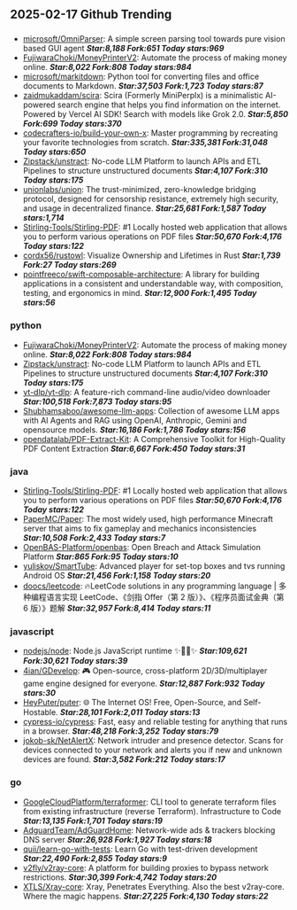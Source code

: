 ## 2025-02-17 Github Trending

### 
* [microsoft/OmniParser](https://github.com/microsoft/OmniParser): A simple screen parsing tool towards pure vision based GUI agent ***Star:8,188 Fork:651 Today stars:969***
* [FujiwaraChoki/MoneyPrinterV2](https://github.com/FujiwaraChoki/MoneyPrinterV2): Automate the process of making money online. ***Star:8,022 Fork:808 Today stars:984***
* [microsoft/markitdown](https://github.com/microsoft/markitdown): Python tool for converting files and office documents to Markdown. ***Star:37,503 Fork:1,723 Today stars:87***
* [zaidmukaddam/scira](https://github.com/zaidmukaddam/scira): Scira (Formerly MiniPerplx) is a minimalistic AI-powered search engine that helps you find information on the internet. Powered by Vercel AI SDK! Search with models like Grok 2.0. ***Star:5,850 Fork:699 Today stars:370***
* [codecrafters-io/build-your-own-x](https://github.com/codecrafters-io/build-your-own-x): Master programming by recreating your favorite technologies from scratch. ***Star:335,381 Fork:31,048 Today stars:650***
* [Zipstack/unstract](https://github.com/Zipstack/unstract): No-code LLM Platform to launch APIs and ETL Pipelines to structure unstructured documents ***Star:4,107 Fork:310 Today stars:175***
* [unionlabs/union](https://github.com/unionlabs/union): The trust-minimized, zero-knowledge bridging protocol, designed for censorship resistance, extremely high security, and usage in decentralized finance. ***Star:25,681 Fork:1,587 Today stars:1,714***
* [Stirling-Tools/Stirling-PDF](https://github.com/Stirling-Tools/Stirling-PDF): #1 Locally hosted web application that allows you to perform various operations on PDF files ***Star:50,670 Fork:4,176 Today stars:122***
* [cordx56/rustowl](https://github.com/cordx56/rustowl): Visualize Ownership and Lifetimes in Rust ***Star:1,739 Fork:27 Today stars:269***
* [pointfreeco/swift-composable-architecture](https://github.com/pointfreeco/swift-composable-architecture): A library for building applications in a consistent and understandable way, with composition, testing, and ergonomics in mind. ***Star:12,900 Fork:1,495 Today stars:56***

### python
* [FujiwaraChoki/MoneyPrinterV2](https://github.com/FujiwaraChoki/MoneyPrinterV2): Automate the process of making money online. ***Star:8,022 Fork:808 Today stars:984***
* [Zipstack/unstract](https://github.com/Zipstack/unstract): No-code LLM Platform to launch APIs and ETL Pipelines to structure unstructured documents ***Star:4,107 Fork:310 Today stars:175***
* [yt-dlp/yt-dlp](https://github.com/yt-dlp/yt-dlp): A feature-rich command-line audio/video downloader ***Star:100,518 Fork:7,873 Today stars:95***
* [Shubhamsaboo/awesome-llm-apps](https://github.com/Shubhamsaboo/awesome-llm-apps): Collection of awesome LLM apps with AI Agents and RAG using OpenAI, Anthropic, Gemini and opensource models. ***Star:16,186 Fork:1,786 Today stars:156***
* [opendatalab/PDF-Extract-Kit](https://github.com/opendatalab/PDF-Extract-Kit): A Comprehensive Toolkit for High-Quality PDF Content Extraction ***Star:6,667 Fork:450 Today stars:31***

### java
* [Stirling-Tools/Stirling-PDF](https://github.com/Stirling-Tools/Stirling-PDF): #1 Locally hosted web application that allows you to perform various operations on PDF files ***Star:50,670 Fork:4,176 Today stars:122***
* [PaperMC/Paper](https://github.com/PaperMC/Paper): The most widely used, high performance Minecraft server that aims to fix gameplay and mechanics inconsistencies ***Star:10,508 Fork:2,433 Today stars:7***
* [OpenBAS-Platform/openbas](https://github.com/OpenBAS-Platform/openbas): Open Breach and Attack Simulation Platform ***Star:865 Fork:95 Today stars:10***
* [yuliskov/SmartTube](https://github.com/yuliskov/SmartTube): Advanced player for set-top boxes and tvs running Android OS ***Star:21,456 Fork:1,158 Today stars:20***
* [doocs/leetcode](https://github.com/doocs/leetcode): 🔥LeetCode solutions in any programming language | 多种编程语言实现 LeetCode、《剑指 Offer（第 2 版）》、《程序员面试金典（第 6 版）》题解 ***Star:32,957 Fork:8,414 Today stars:11***

### javascript
* [nodejs/node](https://github.com/nodejs/node): Node.js JavaScript runtime ✨🐢🚀✨ ***Star:109,621 Fork:30,621 Today stars:39***
* [4ian/GDevelop](https://github.com/4ian/GDevelop): 🎮 Open-source, cross-platform 2D/3D/multiplayer game engine designed for everyone. ***Star:12,887 Fork:932 Today stars:30***
* [HeyPuter/puter](https://github.com/HeyPuter/puter): 🌐 The Internet OS! Free, Open-Source, and Self-Hostable. ***Star:28,101 Fork:2,011 Today stars:13***
* [cypress-io/cypress](https://github.com/cypress-io/cypress): Fast, easy and reliable testing for anything that runs in a browser. ***Star:48,218 Fork:3,252 Today stars:79***
* [jokob-sk/NetAlertX](https://github.com/jokob-sk/NetAlertX): Network intruder and presence detector. Scans for devices connected to your network and alerts you if new and unknown devices are found. ***Star:3,582 Fork:212 Today stars:17***

### go
* [GoogleCloudPlatform/terraformer](https://github.com/GoogleCloudPlatform/terraformer): CLI tool to generate terraform files from existing infrastructure (reverse Terraform). Infrastructure to Code ***Star:13,135 Fork:1,701 Today stars:19***
* [AdguardTeam/AdGuardHome](https://github.com/AdguardTeam/AdGuardHome): Network-wide ads & trackers blocking DNS server ***Star:26,928 Fork:1,927 Today stars:18***
* [quii/learn-go-with-tests](https://github.com/quii/learn-go-with-tests): Learn Go with test-driven development ***Star:22,490 Fork:2,855 Today stars:9***
* [v2fly/v2ray-core](https://github.com/v2fly/v2ray-core): A platform for building proxies to bypass network restrictions. ***Star:30,399 Fork:4,742 Today stars:20***
* [XTLS/Xray-core](https://github.com/XTLS/Xray-core): Xray, Penetrates Everything. Also the best v2ray-core. Where the magic happens. ***Star:27,225 Fork:4,130 Today stars:22***
